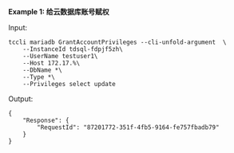 **Example 1: 给云数据库账号赋权**



Input: 

```
tccli mariadb GrantAccountPrivileges --cli-unfold-argument  \
    --InstanceId tdsql-fdpjf5zh\
    --UserName testuser1\
    --Host 172.17.%\
    --DbName *\
    --Type *\
    --Privileges select update
```

Output: 
```
{
    "Response": {
        "RequestId": "87201772-351f-4fb5-9164-fe757fbadb79"
    }
}
```

